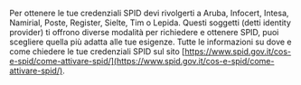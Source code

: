 Per ottenere le tue credenziali SPID devi rivolgerti a Aruba, Infocert, Intesa, Namirial, Poste, Register, Sielte, Tim o Lepida. Questi soggetti (detti identity provider) ti offrono diverse modalità per richiedere e ottenere SPID, puoi scegliere quella più adatta alle tue esigenze. Tutte le informazioni su dove e come chiedere le tue credenziali SPID sul sito [https://www.spid.gov.it/cos-e-spid/come-attivare-spid/](https://www.spid.gov.it/cos-e-spid/come-attivare-spid/). 
